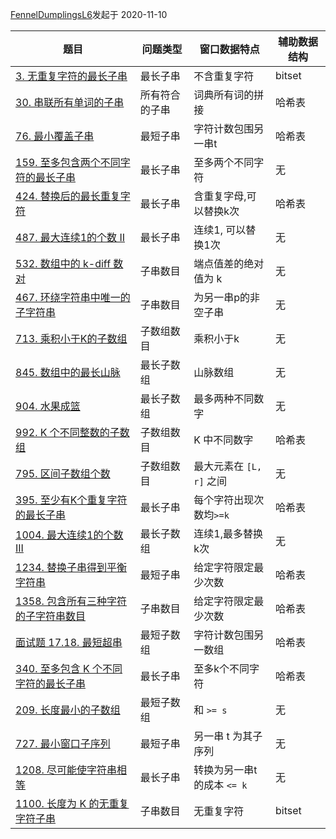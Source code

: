 [FennelDumplingsL6](https://leetcode.cn/u/feeenedumplings/)发起于 2020-11-10

| 题目                                                         | 问题类型       | 窗口数据特点               | 辅助数据结构 |
| ------------------------------------------------------------ | -------------- | -------------------------- | ------------ |
| [3. 无重复字符的最长子串](https://leetcode-cn.com/problems/longest-substring-without-repeating-characters/) | 最长子串       | 不含重复字符               | bitset       |
| [30. 串联所有单词的子串](https://leetcode-cn.com/problems/substring-with-concatenation-of-all-words/) | 所有符合的子串 | 词典所有词的拼接           | 哈希表       |
| [76. 最小覆盖子串](https://leetcode-cn.com/problems/minimum-window-substring/) | 最短子串       | 字符计数包围另一串t        | 哈希表       |
| [159. 至多包含两个不同字符的最长子串](https://leetcode-cn.com/problems/longest-substring-with-at-most-two-distinct-characters/) | 最长子串       | 至多两个不同字符           | 无           |
| [424. 替换后的最长重复字符](https://leetcode-cn.com/problems/longest-repeating-character-replacement/) | 最长子串       | 含重复字母,可以替换k次     | 哈希表       |
| [487. 最大连续1的个数 II](https://leetcode-cn.com/problems/max-consecutive-ones-ii/) | 最长子串       | 连续1, 可以替换1次         | 无           |
| [532. 数组中的 k-diff 数对](https://leetcode-cn.com/problems/k-diff-pairs-in-an-array/) | 子串数目       | 端点值差的绝对值为 k       | 无           |
| [467. 环绕字符串中唯一的子字符串](https://leetcode-cn.com/problems/unique-substrings-in-wraparound-string/) | 子串数目       | 为另一串p的非空子串        | 无           |
| [713. 乘积小于K的子数组](https://leetcode-cn.com/problems/subarray-product-less-than-k/) | 子数组数目     | 乘积小于k                  | 无           |
| [845. 数组中的最长山脉](https://leetcode-cn.com/problems/longest-mountain-in-array/) | 最长子数组     | 山脉数组                   | 无           |
| [904. 水果成篮](https://leetcode-cn.com/problems/fruit-into-baskets/) | 最长子数组     | 最多两种不同数字           | 无           |
| [992. K 个不同整数的子数组](https://leetcode-cn.com/problems/subarrays-with-k-different-integers/) | 子数组数目     | K 中不同数字               | 哈希表       |
| [795. 区间子数组个数](https://leetcode-cn.com/problems/number-of-subarrays-with-bounded-maximum/) | 子数组数目     | 最大元素在 `[L, r]` 之间   | 无           |
| [395. 至少有K个重复字符的最长子串](https://leetcode-cn.com/problems/longest-substring-with-at-least-k-repeating-characters/) | 最长子串       | 每个字符出现次数均`>=k`    | 哈希表       |
| [1004. 最大连续1的个数 III](https://leetcode-cn.com/problems/max-consecutive-ones-iii/) | 最长子数组     | 连续1,最多替换k次          | 无           |
| [1234. 替换子串得到平衡字符串](https://leetcode-cn.com/problems/replace-the-substring-for-balanced-string/) | 最短子串       | 给定字符限定最少次数       | 哈希表       |
| [1358. 包含所有三种字符的子字符串数目](https://leetcode-cn.com/problems/number-of-substrings-containing-all-three-characters/) | 子串数目       | 给定字符限定最少次数       | 哈希表       |
| [面试题 17.18. 最短超串](https://leetcode-cn.com/problems/shortest-supersequence-lcci/) | 最短子数组     | 字符计数包围另一数组       | 哈希表       |
| [340. 至多包含 K 个不同字符的最长子串](https://leetcode-cn.com/problems/longest-substring-with-at-most-k-distinct-characters/) | 最长子串       | 至多k个不同字符            | 哈希表       |
| [209. 长度最小的子数组](https://leetcode-cn.com/problems/minimum-size-subarray-sum/) | 最短子数组     | 和 `>= s`                  | 无           |
| [727. 最小窗口子序列](https://leetcode-cn.com/problems/minimum-window-subsequence/) | 最短子串       | 另一串 t 为其子序列        | 无           |
| [1208. 尽可能使字符串相等](https://leetcode-cn.com/problems/get-equal-substrings-within-budget/) | 最长子串       | 转换为另一串t的成本 `<= k` | 无           |
| [1100. 长度为 K 的无重复字符子串](https://leetcode-cn.com/problems/find-k-length-substrings-with-no-repeated-characters/) | 子串数目       | 无重复字符                 | bitset       |